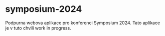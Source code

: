 # symposium-2024
Podpurna webova aplikace pro konferenci Symposium 2024. Tato aplikace je v tuto chvili work in progress.
